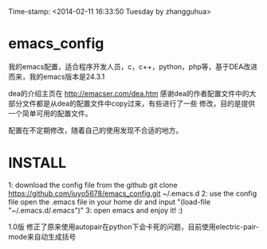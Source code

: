 Time-stamp: <2014-02-11 16:33:50 Tuesday by zhangguhua>

emacs_config
============

我的emacs配置，适合程序开发人员，c，c++，python，php等，基于DEA改进而来，我的emacs版本是24.3.1

dea的介绍主页在  http://emacser.com/dea.htm  感谢dea的作者配置文件中的大部分文件都是从dea的配置文件中copy过来，有些进行了一些
修改，目的是提供一个简单可用的配置文件。

配置在不定期修改，随着自己的使用发现不合适的地方。

INSTALL
============
1: download the config file from the github
  git clone https://github.com/iuyo5678/emacs_config.git  ~/.emacs.d
2: use the config file
  open the .emacs file in your home dir  and input "(load-file "~/.emacs.d/.emacs")"
3: open emacs and enjoy it! :)



1.0版  修正了原来使用autopair在python下会卡死的问题，目前使用electric-pair-mode来自动生成括号
